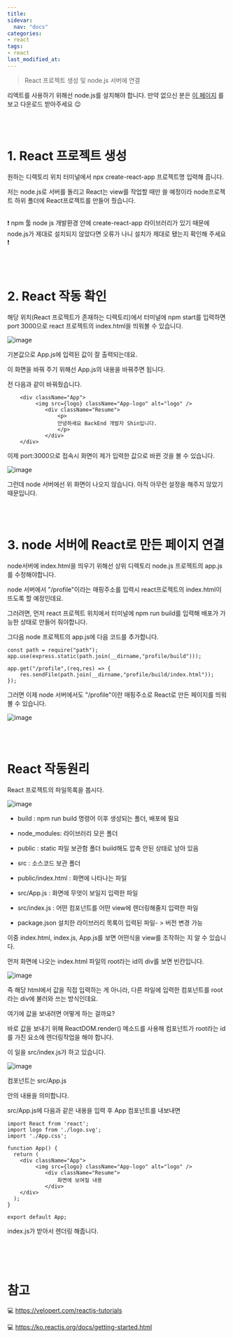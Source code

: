 ```yaml
---
title: 
sidevar:
  nav: "docs"
categories:
- react
tags:
- react
last_modified_at:
---
```


> React 프로젝트 생성 및 node.js 서버에 연결 

리엑트를 사용하기 위해선 node.js를 설치해야 합니다. 만약 없으신 분은 [이 페이지](https://bellasimi.github.io/%EC%A0%9C%EC%9D%B4%EC%BF%BC%EB%A6%AC-%EC%9D%B8%EC%8B%9D-%EC%98%A4%EB%A5%98/#%ED%95%B4%EA%B2%B0-%EB%B0%A9%EC%95%88)
를 보고 다운로드 받아주세요
😉

<br/><br/>


# 1. React 프로젝트 생성

원하는 디렉토리 위치 터미널에서 npx create-react-app 프로젝트명 입력해 줍니다. 

저는 node.js로 서버를 돌리고 React는 view를 작업할 때만 쓸 예정이라 node프로젝트 하위 폴더에 React프로젝트를 만들어 줬습니다. 

<br/>
❗ npm 툴 node js 개발환경 안에 create-react-app 라이브러리가 있기 때문에 node.js가 제대로 설치되지 않았다면 오류가 나니 설치가 제대로 됐는지 확인해 주세요 ❗

<br/><br/>


# 2. React 작동 확인

해당 위치(React 프로젝트가 존재하는 디렉토리)에서 터미널에 npm start를 입력하면 
port 3000으로 react 프로젝트의 index.html을 띄워볼 수 있습니다.

![image](https://user-images.githubusercontent.com/79133602/144593245-fac9e4ca-b966-465d-8d21-045edc668c28.png)

기본값으로 App.js에 입력된 값이 잘 출력되는데요. 

이 화면을 바꿔 주기 위해선 App.js의 내용을 바꿔주면 됩니다. 

전 다음과 같이 바꿔줬습니다. 

```
    <div className="App">
         <img src={logo} className="App-logo" alt="logo" />
            <div className="Resume">
                <p>
                안녕하세요 BackEnd 개발자 Shin입니다.
                </p>
            </div>
    </div>  
```

이제 port:3000으로 접속시 화면이 제가 입력한 값으로 바뀐 것을 볼 수 있습니다. 

![image](https://user-images.githubusercontent.com/79133602/144580342-f9e90de6-0249-4b99-a05d-920b69c18a73.png)

그런데 node 서버에선 위 화면이 나오지 않습니다. 아직 아무런 설정을 해주지 않았기 때문입니다.

<br/>
<br/>


# 3. node 서버에 React로 만든 페이지 연결 

node서버에 index.html을 띄우기 위해선 상위 디렉토리 node.js 프로젝트의 app.js를 수정해야합니다. 

node 서버에서 "/profile"이라는 매핑주소를 입력시 react프로젝트의 index.html이 뜨도록 할 예정인데요.

그러려면, 먼저 react 프로젝트 위치에서 터미널에 npm run build를 입력해 배포가 가능한 상태로 만들어 줘야합니다.


그다음 node 프로젝트의 app.js에 다음 코드를 추가합니다. 


```
const path = require("path");
app.use(express.static(path.join(__dirname,"profile/build")));

app.get("/profile",(req,res) => {
    res.sendFile(path.join(__dirname,"profile/build/index.html"));
});

```

그러면 이제 node 서버에서도 "/profile"이란 매핑주소로 React로 만든 페이지를 띄워볼 수 있습니다. 

![image](https://user-images.githubusercontent.com/79133602/144595101-bd99d975-4864-428d-9fd2-6289ba4d37de.png)

<br/>
<br/>

# React 작동원리 


React 프로젝트의 파일목록을 봅시다.

![image](https://user-images.githubusercontent.com/79133602/144595633-56956003-6bfb-40ef-911a-db0e74e0da8b.png)

* build :  npm run build 명령어 이후 생성되는 폴더, 배포에 필요

* node_modules:  라이브러리 모은 폴더

* public : static 파일 보관함 폴더 build해도 압축 안된 상태로 남아 있음

* src : 소스코드 보관 폴더

* public/index.html : 화면에 나타나는 파일

* src/App.js : 화면에 무엇이 보일지 입력한 파일

* src/index.js : 어떤 컴포넌트를 어떤 view에 렌더링해줄지 입력한 파일

* package.json 설치한 라이브러리 목록이 입력된 파일- > 버전 변경 가능 


이중 index.html, index.js, App.js를 보면 어떤식을 view를 조작하는 지 알 수 있습니다. 

먼저 화면에 나오는 index.html 파일의 root라는 id의 div를 보면 빈칸입니다. 

![image](https://user-images.githubusercontent.com/79133602/144577799-2cbd69d1-9913-43b3-8245-47cefa0e0e9e.png)

즉 해당 html에서 값을 직접 입력하는 게 아니라, 다른 파일에 입력한 컴포넌트를 root라는 div에 불러와 쓰는 방식인데요.

여기에 값을 보내려면 어떻게 하는 걸까요?

바로 값을 보내기 위해  ReactDOM.render() 메소드를 사용해 <App/> 컴포넌트가 root라는 id를 가진 요소에 렌더링작업을 해야 합니다. 

이 일을 src/index.js가 하고 있습니다. 

![image](https://user-images.githubusercontent.com/79133602/144578165-587bf0ef-ab53-47c6-9abf-8b849505d696.png)


<App /> 컴포넌트는  src/App.js  <div className="App"> 안의 내용을 의미합니다. 


src/App.js에 다음과 같은 내용을  입력 후  App 컴포넌트를 내보내면  

```
import React from 'react';
import logo from './logo.svg';
import './App.css';

function App() {
  return (
    <div className="App">
         <img src={logo} className="App-logo" alt="logo" />
            <div className="Resume">
                화면에 보여질 내용
            </div>
    </div>  
  );
}

export default App;

```

index.js가 받아서 렌더링 해줍니다. 

<br/>
<br/>
<br/>

# 참고 


💻 <https://velopert.com/reactjs-tutorials>

💻 <https://ko.reactjs.org/docs/getting-started.html>






 
